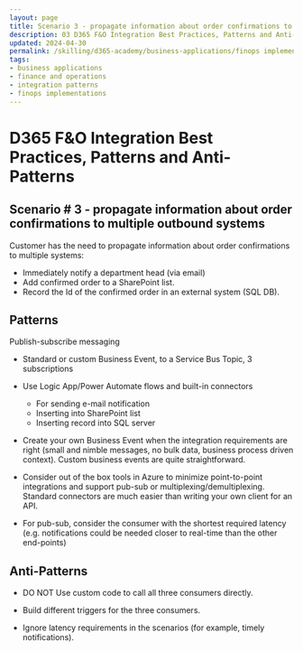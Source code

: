 ```yaml
---
layout: page
title: Scenario 3 - propagate information about order confirmations to multiple outbound systems
description: 03 D365 F&O Integration Best Practices, Patterns and Anti-Patterns
updated: 2024-04-30
permalink: /skilling/d365-academy/business-applications/finops implementation best practices and patterns/intscenario-03
tags:
- business applications
- finance and operations
- integration patterns
- finops implementations
---
```


# D365 F&O Integration Best Practices, Patterns and Anti-Patterns

## Scenario # 3 - propagate information about order confirmations to multiple outbound systems
Customer has the need to propagate information about order confirmations to multiple systems:
* Immediately notify a department head (via email) 
* Add confirmed order to a SharePoint list.
* Record the Id of the confirmed order in an external system (SQL DB).


## Patterns
Publish-subscribe messaging

* Standard or custom Business Event, to a Service Bus Topic, 3 subscriptions

* Use Logic App/Power Automate flows and built-in connectors
    * For sending e-mail notification
    * Inserting into SharePoint list
    * Inserting record into SQL server

* Create your own Business Event when the integration requirements are right (small and nimble messages, no bulk data, business process driven context). Custom business events are quite straightforward.

* Consider out of the box tools in Azure to minimize point-to-point integrations and support pub-sub or multiplexing/demultiplexing. Standard connectors are much easier than writing your own client for an API.

* For pub-sub, consider the consumer with the shortest required latency (e.g. notifications could be needed closer to real-time than the other end-points)


## Anti-Patterns
* DO NOT Use custom code to call all three consumers directly.

* Build different triggers for the three consumers.

* Ignore latency requirements in the scenarios (for example, timely notifications).

